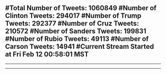 #Total Number of Tweets: 1060849 
#Number of Clinton Tweets: 294017
#Number of Trump Tweets: 292377
#Number of Cruz Tweets: 210572
#Number of Sanders Tweets: 199831
#Number of Rubio Tweets: 49113
#Number of Carson Tweets: 14941
#Current Stream Started at Fri Feb 12 00:58:01 MST
---
---
---
